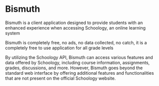 # Bismuth


Bismuth is a client application designed to provide students with an enhanced experience when accessing Schoology, an online learning system


Bismuth is completely free, no ads, no data collected, no catch, it is a completely free to use application for all grade levels


By utilizing the Schoology API, Bismuth can access various features and data offered by Schoology, including course information, assignments, grades, discussions, and more. However, Bismuth goes beyond the standard web interface by offering additional features and functionalities that are not present on the official Schoology website.
